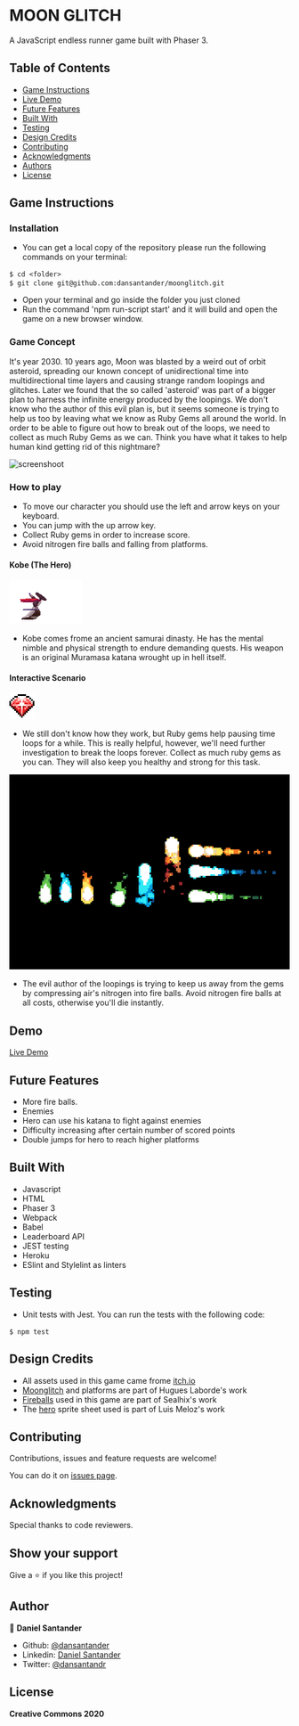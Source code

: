 # MOON GLITCH
A JavaScript endless runner game built with Phaser 3.

## Table of Contents

* [Game Instructions](#game-instructions)
* [Live Demo](#demo)
* [Future Features](#future-features)
* [Built With](#built-with)
* [Testing](#testing)
* [Design Credits](#design-credits)
* [Contributing](#contributing)
* [Acknowledgments](#acknowledgments)
* [Authors](#author)
* [License](#license)

## Game Instructions

### Installation

- You can get a local copy of the repository please run the following commands on your terminal:
```
$ cd <folder>
$ git clone git@github.com:dansantander/moonglitch.git
```
- Open your terminal and go inside the folder you just cloned
- Run the command 'npm run-script start' and it will build and open the game on a new browser window.

### Game Concept

It's year 2030.
10 years ago, Moon was blasted by a weird out of orbit asteroid, spreading our known concept of unidirectional time into multidirectional time layers and causing strange random loopings and glitches.
Later we found that the so called 'asteroid' was part of a bigger plan to harness the infinite energy produced by the loopings.
We don't know who the author of this evil plan is, but it seems someone is trying to help us too by leaving what we know as Ruby Gems all around the world.
In order to be able to figure out how to break out of the loops, we need to collect as much Ruby Gems as we can.
Think you have what it takes to help human kind getting rid of this nightmare?

![screenshoot](./readmeImg/gameReadme.png)


### How to play

- To move our character you should use the left and arrow keys on your keyboard.
- You can jump with the up arrow key.
- Collect Ruby gems in order to increase score.
- Avoid nitrogen fire balls and falling from platforms.

#### Kobe (The Hero)

![kobe](./src/assets/hero/heroSword.png)

- Kobe comes frome an ancient samurai dinasty. He has the mental nimble and physical strength to endure demanding quests. His weapon is an original Muramasa katana wrought up in hell itself.

#### Interactive Scenario

![rubygem](./src/assets/objects/rubyGem.png)

- We still don't know how they work, but Ruby gems help pausing time loops for a while. This is really helpful, however, we'll need further investigation to break the loops forever. Collect as much ruby gems as you can. They will also keep you healthy and strong for this task.

![fireball](./src/assets/objects/fireBalls.gif)

- The evil author of the loopings is trying to keep us away from the gems by compressing air's nitrogen into fire balls. Avoid nitrogen fire balls at all costs, otherwise you'll die instantly.

## Demo

[Live Demo](https://)

## Future Features

- More fire balls.
- Enemies
- Hero can use his katana to fight against enemies
- Difficulty increasing after certain number of scored points
- Double jumps for hero to reach higher platforms

## Built With
- Javascript
- HTML
- Phaser 3
- Webpack
- Babel
- Leaderboard API
- JEST testing
- Heroku
- ESlint and Stylelint as linters

## Testing

- Unit tests with Jest. You can run the tests with the following code:

```
$ npm test
```

## Design Credits

- All assets used in this game came frome [itch.io](https://itch.io/game-assets/free)
- [Moonglitch](https://hugues-laborde.itch.io/environment-pack-01) and platforms are part of Hugues Laborde's work
- [Fireballs](https://stealthix.itch.io/animated-fires) used in this game are part of Sealhix's work
- The [hero](https://luizmelo.itch.io/martial-hero) sprite sheet used is part of Luis Meloz's work 

## Contributing

Contributions, issues and feature requests are welcome!

You can do it on [issues page](issues/).

## Acknowledgments

Special thanks to code reviewers.

## Show your support

Give a ⭐️ if you like this project!

## Author

👤 **Daniel Santander**

- Github: [@dansantander](https://github.com/dansantander)
- Linkedin: [Daniel Santander](https://www.linkedin.com/in/daniel-santander)
- Twitter: [@dansantandr](https://twitter.com/dansantandr)

## License

<strong>Creative Commons 2020</strong>